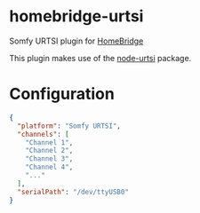 # homebridge-urtsi

Somfy URTSI plugin for [HomeBridge](https://github.com/nfarina/homebridge)

This plugin makes use of the [node-urtsi](https://github.com/yungsters/node-urtsi) package.

# Configuration

```json
{
  "platform": "Somfy URTSI",
  "channels": [
    "Channel 1",
    "Channel 2",
    "Channel 3",
    "Channel 4",
    "..."
  ],
  "serialPath": "/dev/ttyUSB0"
}
```
